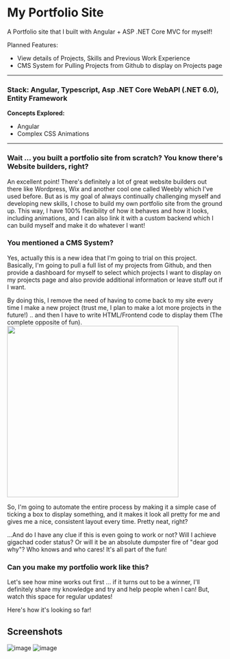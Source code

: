 # My Portfolio Site
 A Portfolio site that I built with Angular + ASP .NET Core MVC for myself!
 
 Planned Features:
 * View details of Projects, Skills and Previous Work Experience
 * CMS System for Pulling Projects from Github to display on Projects page

---

### Stack: Angular, Typescript, Asp .NET Core WebAPI (.NET 6.0), Entity Framework

**Concepts Explored:**
- Angular
- Complex CSS Animations

---

### Wait ... you built a portfolio site from scratch? You know there's Website builders, right?

An excellent point! There's definitely a lot of great website builders out there like Wordpress, Wix and another cool one called Weebly which I've used before. But as is my goal of always continually challenging myself and developing new skills, I chose to build my own portfolio site from the ground up. This way, I have 100% flexibility of how it behaves and how it looks, including animations, and I can also link it with a custom backend which I can build myself and make it do whatever I want!


### You mentioned a CMS System?

Yes, actually this is a new idea that I'm going to trial on this project. Basically, I'm going to pull a full list of my projects from Github, and then provide a dashboard for myself to select which projects I want to display on my projects page and also provide additional information or leave stuff out if I want. 

By doing this, I remove the need of having to come back to my site every time I make a new project (trust me, I plan to make a lot more projects in the future!) .. and then I have to write HTML/Frontend code to display them (The complete opposite of fun). 
<br><img src="https://github.com/nad0tornado/Web_ASPCoreAngularMVC_NathanPortfolioSite/assets/67047470/2b0859ff-b40c-42c3-8080-7d03ec426273" width="400" />

So, I'm going to automate the entire process by making it a simple case of ticking a box to display something, and it makes it look all pretty for me and gives me a nice, consistent layout every time. Pretty neat, right?


...And do I have any clue if this is even going to work or not? Will I achieve gigachad coder status? Or will it be an absolute dumpster fire of "dear god why"? Who knows and who cares! It's all part of the fun!

### Can you make my portfolio work like this?

Let's see how mine works out first ... if it turns out to be a winner, I'll definitely share my knowledge and try and help people when I can! But, watch this space for regular updates!

Here's how it's looking so far!

## Screenshots
![image](https://github.com/nad0tornado/Web_ASPCoreAngularMVC_NathanPortfolioSite/assets/67047470/33b9ae24-8ac4-4537-bb2f-97a26d704c20)
![image](https://github.com/nad0tornado/Web_ASPCoreAngularMVC_NathanPortfolioSite/assets/67047470/20b4377a-ed98-4b11-9e73-47af12ece2fe)

